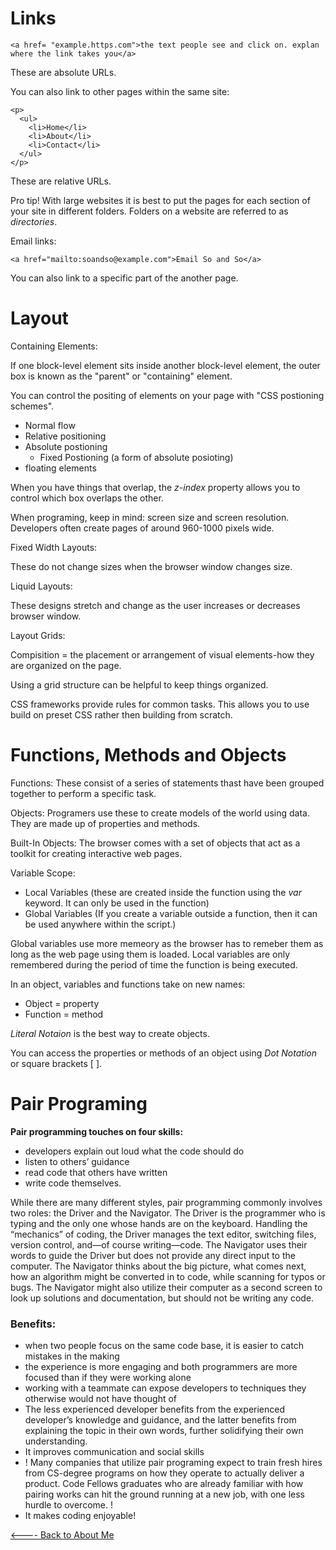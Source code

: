# Links

```
<a href= "example.https.com">the text people see and click on. explan where the link takes you</a>

```
These are absolute URLs.


You can also link to other pages within the same site:
```
<p>
  <ul>
    <li>Home</li>
    <li>About</li>
    <li>Contact</li>
  </ul>
</p>

```
These are relative URLs.

Pro tip! With large websites it is best to put the pages for each section of your site in different folders. Folders on a website are referred to as _directories_.

Email links:
```
<a href="mailto:soandso@example.com">Email So and So</a>
```
 You can also link to a specific part of the another page.

 # Layout

 Containing Elements:

 If one block-level element sits inside another block-level element, the outer box is known as the "parent" or "containing" element.

 You can control the positing of elements on your page with "CSS postioning schemes".
 - Normal flow
 - Relative positioning
 - Absolute postioning
     - Fixed Postioning (a form of absolute posioting)
 - floating elements

 When you have things that overlap, the _z-index_ property allows you to control which box overlaps the other.

When programing, keep in mind: screen size and screen resolution.
Developers often create pages of around 960-1000 pixels wide. 


Fixed Width Layouts:

These do not change sizes when the browser window changes size.


Liquid Layouts:
 

 These designs stretch and change as the user increases or decreases browser window.

 Layout Grids:

 Compisition = the placement or arrangement of visual elements-how they are organized on the page.

 Using a grid structure can be helpful to keep things organized.

 CSS frameworks provide rules for common tasks. This allows you to use build on preset CSS rather then building from scratch. 


 # Functions, Methods and Objects

 Functions:
 These consist of a series of statements thast have been grouped together to perform a specific task.

 Objects:
 Programers use these to create models of the world using data. They are made up of properties and methods.

 Built-In Objects:
The browser comes with a set of objects that act as a toolkit for creating interactive web pages.


Variable Scope:

- Local Variables (these are created inside the function using the _var_ keyword. It can only be used in the function)
- Global Variables (If you create a variable outside a function, then it can be used anywhere within the script.)

Global variables use more memeory as the browser has to remeber them as long as the web page using them is loaded. Local variables are only remembered during the period of time the function is being executed.

In an object, variables and functions take on new names:
- Object = property 
- Function = method

_Literal Notaion_ is the best way to create objects.

You can access the properties or methods of an object using _Dot Notation_ or square brackets [ ].

# Pair Programing

__Pair programming touches on four skills:__ 
- developers explain out loud what the code should do
 - listen to others’ guidance
- read code that others have written 
- write code themselves.

While there are many different styles, pair programming commonly involves two roles: the Driver and the Navigator. The Driver is the programmer who is typing and the only one whose hands are on the keyboard. Handling the “mechanics” of coding, the Driver manages the text editor, switching files, version control, and—of course writing—code. The Navigator uses their words to guide the Driver but does not provide any direct input to the computer. The Navigator thinks about the big picture, what comes next, how an algorithm might be converted in to code, while scanning for typos or bugs. The Navigator might also utilize their computer as a second screen to look up solutions and documentation, but should not be writing any code.

### __Benefits__:
- when two people focus on the same code base, it is easier to catch mistakes in the making
-  the experience is more engaging and both programmers are more focused than if they were working alone
- working with a teammate can expose developers to techniques they otherwise would not have thought of
- The less experienced developer benefits from the experienced developer’s knowledge and guidance, and the latter benefits from explaining the topic in their own words, further solidifying their own understanding.
- It improves communication and social skills
- ! Many companies that utilize pair programing expect to train fresh hires from CS-degree programs on how they operate to actually deliver a product. Code Fellows graduates who are already familiar with how pairing works can hit the ground running at a new job, with one less hurdle to overcome. !
- It makes coding enjoyable!


[<---- Back to About Me](README.md)